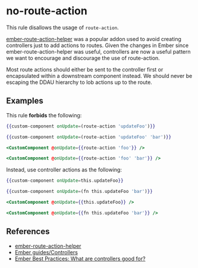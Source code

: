 # no-route-action

This rule disallows the usage of `route-action`.

[ember-route-action-helper](https://github.com/DockYard/ember-route-action-helper) was a popular addon used to avoid creating controllers just to add actions to routes. Given the changes in Ember since ember-route-action-helper was useful, controllers are now a useful pattern we want to encourage and discourage the use of route-action.

Most route actions should either be sent to the controller first or encapsulated within a downstream component instead. We should never be escaping the DDAU hierarchy to lob actions up to the route.

## Examples

This rule **forbids** the following:

```hbs
{{custom-component onUpdate=(route-action 'updateFoo')}}
```

```hbs
{{custom-component onUpdate=(route-action 'updateFoo' 'bar')}}
```

```hbs
<CustomComponent @onUpdate={{route-action 'foo'}} />
```

```hbs
<CustomComponent @onUpdate={{route-action 'foo' 'bar'}} />
```

Instead, use controller actions as the following:

```hbs
{{custom-component onUpdate=this.updateFoo}}
```

```hbs
{{custom-component onUpdate=(fn this.updateFoo 'bar')}}
```

```hbs
<CustomComponent @onUpdate={{this.updateFoo}} />
```

```hbs
<CustomComponent @onUpdate={{fn this.updateFoo 'bar'}} />
```

## References

* [ember-route-action-helper](https://github.com/DockYard/ember-route-action-helper)
* [Ember guides/Controllers](https://guides.emberjs.com/release/routing/controllers/)
* [Ember Best Practices: What are controllers good for?](https://dockyard.com/blog/2017/06/16/ember-best-practices-what-are-controllers-good-for)
